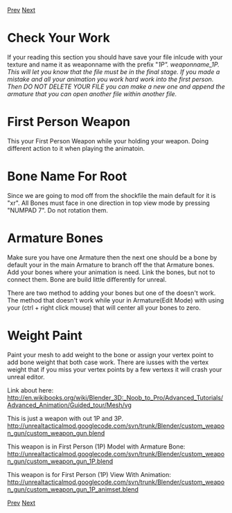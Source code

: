 [Prev](Blender_Weapon_Model.md) [Next](Blender_Weapon_Action_Editor.md)

# Check Your Work #
If your reading this section you should have save your file inlcude with your texture and name it as weaponname with the prefix "_1P". weaponname\_1P. This will let you know that the file must be in the final stage. If you made a mistake and all your animation you work hard work into the first person. Then DO NOT DELETE YOUR FILE you can make a new one and append the armature that you can open another file within another file._

# First Person Weapon #
This your First Person Weapon while your holding your weapon. Doing different action to it when playing the animatoin.

# Bone Name For Root #
Since we are going to mod off from the shockfile the main default for it is "xr". All Bones must face in one direction in top view mode by pressing "NUMPAD 7". Do not rotation them.

# Armature Bones #
Make sure you have one Armature then the next one should be a bone by default your in the main Armature to branch off the that Armature bones. Add your bones where your animation is need. Link the bones, but not to connect them. Bone are build little differently for unreal.

There are two method to adding your bones but one of the doesn't work. The method that doesn't work while your in Armature(Edit Mode) with using your (ctrl + right click mouse) that will center all your bones to zero.

# Weight Paint #
Paint your mesh to add weight to the bone or assign your vertex point to add bone weight that both case work. There are iusses with the vertex weight that if you miss your vertex points by a few vertexs it will crash your unreal editor.

Link about here:
http://en.wikibooks.org/wiki/Blender_3D:_Noob_to_Pro/Advanced_Tutorials/Advanced_Animation/Guided_tour/Mesh/vg

This is just a weapon with out 1P and 3P.
http://unrealtacticalmod.googlecode.com/svn/trunk/Blender/custom_weapon_gun/custom_weapon_gun.blend

This weapon is in First Person (1P) Model with Armature Bone:
http://unrealtacticalmod.googlecode.com/svn/trunk/Blender/custom_weapon_gun/custom_weapon_gun_1P.blend

This weapon is for First Person (1P) View With Animation:
http://unrealtacticalmod.googlecode.com/svn/trunk/Blender/custom_weapon_gun/custom_weapon_gun_1P_animset.blend

[Prev](Blender_Weapon_Model.md) [Next](Blender_Weapon_Action_Editor.md)